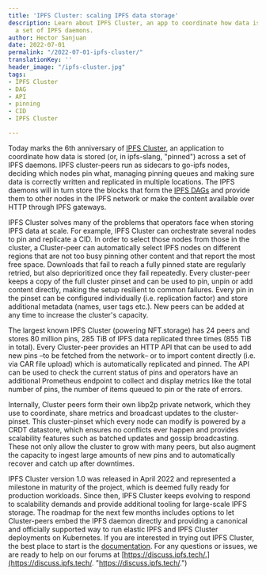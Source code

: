 ```yaml
---
title: 'IPFS Cluster: scaling IPFS data storage'
description: Learn about IPFS Cluster, an app to coordinate how data is pinned across
  a set of IPFS daemons.
author: Hector Sanjuan
date: 2022-07-01
permalink: "/2022-07-01-ipfs-cluster/"
translationKey: ''
header_image: "/ipfs-cluster.jpg"
tags:
- IPFS Cluster
- DAG
- API
- pinning
- CID
- IPFS Cluster

---
```

Today marks the 6th anniversary of [IPFS Cluster](https://ipfscluster.io/), an application to coordinate how data is stored (or, in ipfs-slang, "pinned") across a set of IPFS daemons. IPFS cluster-peers run as sidecars to go-ipfs nodes, deciding which nodes pin what, managing pinning queues and making sure data is correctly written and replicated in multiple locations. The IPFS daemons will in turn store the blocks that form the [IPFS DAGs](https://docs.ipfs.tech/concepts/merkle-dag/) and provide them to other nodes in the IPFS network or make the content available over HTTP through IPFS gateways.

IPFS Cluster solves many of the problems that operators face when storing IPFS data at scale. For example, IPFS Cluster can orchestrate several nodes to pin and replicate a CID. In order to select those nodes from those in the cluster, a Cluster-peer can automatically select IPFS nodes on different regions that are not too busy pinning other content and that report the most free space. Downloads that fail to reach a fully pinned state are regularly retried, but also deprioritized once they fail repeatedly. Every cluster-peer keeps a copy of the full cluster pinset and can be used to pin, unpin or add content directly, making the setup resilient to common failures. Every pin in the pinset can be configured individually (i.e. replication factor) and store additional metadata (names, user tags etc.). New peers can be added at any time to increase the cluster's capacity.

The largest known IPFS Cluster (powering NFT.storage) has 24 peers and stores 80 million pins, 285 TiB of IPFS data replicated three times (855 TiB in total). Every Cluster-peer provides an HTTP API that can be used to add new pins –to be fetched from the network– or to import content directly (i.e. via CAR file upload) which is automatically replicated and pinned. The API can be used to check the current status of pins and operators have an additional Prometheus endpoint to collect and display metrics like the total number of pins, the number of items queued to pin or the rate of errors.

Internally, Cluster peers form their own libp2p private network, which they use to coordinate, share metrics and broadcast updates to the cluster-pinset. This cluster-pinset which every node can modify is powered by a CRDT datastore, which ensures no conflicts ever happen and provides scalability features such as batched updates and gossip broadcasting. These not only allow the cluster to grow with many peers, but also augment the capacity to ingest large amounts of new pins and to automatically recover and catch up after downtimes.

IPFS Cluster version 1.0 was released in April 2022 and represented a milestone in maturity of the project, which is deemed fully ready for production workloads. Since then, IPFS Cluster keeps evolving to respond to scalability demands and provide additional tooling for large-scale IPFS storage. The roadmap for the next few months includes options to let Cluster-peers embed the IPFS daemon directly and providing a canonical and officially supported way to run elastic IPFS and IPFS Cluster deployments on Kubernetes. If you are interested in trying out IPFS Cluster, the best place to start is the [documentation](https://cluster.ipfs.io/documentation/). For any questions or issues, we are ready to help on our forums at [https://discuss.ipfs.tech/.](https://discuss.ipfs.tech/. "https://discuss.ipfs.tech/.")